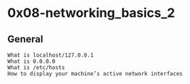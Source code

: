 # 0x08-networking_basics_2

## General

    What is localhost/127.0.0.1
    What is 0.0.0.0
    What is /etc/hosts
    How to display your machine’s active network interfaces

